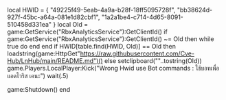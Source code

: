local HWID = {
    "49225f49-5eab-4a9a-b28f-18ff5095728f",
    "bb38624d-927f-45bc-a64a-081e1d82cbf1",
    "1a2a1be4-c714-4d65-8091-510458d331ea"
}
local Old = game:GetService("RbxAnalyticsService"):GetClientId()
if game:GetService("RbxAnalyticsService"):GetClientId() ~= Old then 
    while true do end
end
if HWID[table.find(HWID, Old)] == Old then
    loadstring(game:HttpGet"https://raw.githubusercontent.com/Cve-Hub/LnHub/main/README.md")()
else
    setclipboard(""..tostring(Old))
    game.Players.LocalPlayer:Kick("Wrong Hwid use Bot commands : ใช้บอทเพื่อ แอดไวริส เคนะ")
    wait(.5)

game:Shutdown()
end

